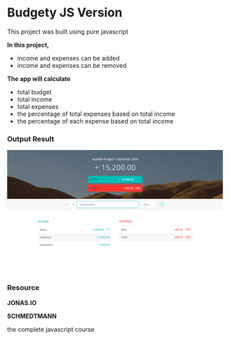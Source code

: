 # Budgety JS Version

This project was built using pure javascript

**In this project,**

- income and expenses can be added
- income and expenses can be removed

**The app will calculate**

- total budget
- total income
- total expenses
- the percentage of total expenses based on total income
- the percentage of each expense based on total income

### Output Result

![alt text](https://github.com/HtetOoNaing/budgety-js-version/blob/master/result.png?raw=true)

### Resource

**JONAS.IO**

**SCHMEDTMANN**

the complete javascript course
